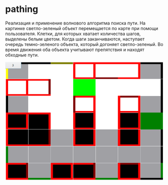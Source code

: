 # pathing

Реализация и применение волнового алгоритма поиска пути. На картинке
светло-зеленый объект перемещается по карте при помощи пользователя. Клетки,
для которых хватает количества шагов, выделены белым цветом. Когда шаги
заканчиваются, наступает очередь темно-зеленого объекта, который догоняет
светло-зеленый. Во время движения оба объекта учитывают препятствия и находят
обходные пути.

![](https://github.com/vpunch/pathing/blob/master/imgs/wave1.png)
